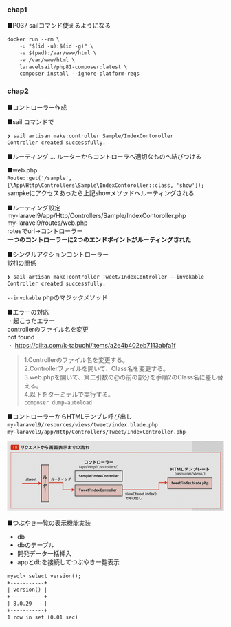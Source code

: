 ### chap1

■P037 sailコマンド使えるようになる
```
docker run --rm \
    -u "$(id -u):$(id -g)" \
    -v $(pwd):/var/www/html \
    -w /var/www/html \
    laravelsail/php81-composer:latest \
    composer install --ignore-platform-reqs
```

### chap2
■コントローラー作成

■sail コマンドで
```
❯ sail artisan make:controller Sample/IndexContoroller 
Controller created successfully.
```

■ルーティング ... ルーターからコントローラへ適切なものへ結びつける

■web.php  
`Route::get('/sample', [\App\Http\Controllers\Sample\IndexContoroller::class, 'show']);`  
sampkeにアクセスあったら上記showメソッドへルーティングされる

■ルーティング設定  
my-laravel9/app/Http/Controllers/Sample/IndexContoroller.php  
my-laravel9/routes/web.php  
rotesでurl→コントローラー  
**一つのコントローラーに2つのエンドポイントがルーティングされた**

■シングルアクションコントローラー  
1対1の関係  
```
❯ sail artisan make:controller Tweet/IndexController --invokable
Controller created successfully.
```
`--invokable` phpのマジックメソッド  

■エラーの対応  
・起こったエラー  
controllerのファイル名を変更  
not found  
・
https://qiita.com/k-tabuchi/items/a2e4b402eb7113abfa1f
>1.Controllerのファイル名を変更する。  
>2.Controllerファイルを開いて、Class名を変更する。  
>3.web.phpを開いて、第二引数の@の前の部分を手順2のClass名に差し替える。  
>4.以下をターミナルで実行する。  
`composer dump-autoload`  

■コントローラーからHTMLテンプレ呼び出し  
`my-laravel9/resources/views/tweet/index.blade.php`  
`my-laravel9/app/Http/Controllers/Tweet/IndexController.php`  
<p><img src="./_images/chap2_img1.png" alt="" /></p> 

■つぶやき一覧の表示機能実装
- db  
- dbのテーブル  
- 開発データ一括挿入  
- appとdbを接続してつぶやき一覧表示  

```
mysql> select version();
+-----------+
| version() |
+-----------+
| 8.0.29    |
+-----------+
1 row in set (0.01 sec)
```
